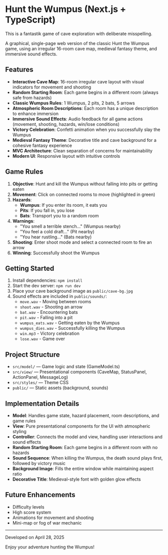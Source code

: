 # Hunt the Wumpus (Next.js + TypeScript)

This is a fantastik game of cave exploration with deliberate misspelling.

A graphical, single-page web version of the classic Hunt the Wumpus game, using an irregular 16-room cave map, medieval fantasy theme, and immersive sound effects.

## Features

- **Interactive Cave Map**: 16-room irregular cave layout with visual indicators for movement and shooting
- **Random Starting Room**: Each game begins in a different room (always safe from hazards)
- **Classic Wumpus Rules**: 1 Wumpus, 2 pits, 2 bats, 5 arrows
- **Atmospheric Room Descriptions**: Each room has a unique description to enhance immersion
- **Immersive Sound Effects**: Audio feedback for all game actions (movement, shooting, hazards, win/lose conditions)
- **Victory Celebration**: Confetti animation when you successfully slay the Wumpus
- **Medieval Fantasy Theme**: Decorative title and cave background for a cohesive fantasy experience
- **MVC Architecture**: Clean separation of concerns for maintainability
- **Modern UI**: Responsive layout with intuitive controls

## Game Rules

1. **Objective**: Hunt and kill the Wumpus without falling into pits or getting eaten
2. **Movement**: Click on connected rooms to move (highlighted in green)
3. **Hazards**:
   - **Wumpus**: If you enter its room, it eats you
   - **Pits**: If you fall in, you lose
   - **Bats**: Transport you to a random room
4. **Warnings**:
   - "You smell a terrible stench..." (Wumpus nearby)
   - "You feel a cold draft..." (Pit nearby)
   - "You hear rustling..." (Bats nearby)
5. **Shooting**: Enter shoot mode and select a connected room to fire an arrow
6. **Winning**: Successfully shoot the Wumpus

## Getting Started

1. Install dependencies: `npm install`
2. Start the dev server: `npm run dev`
3. Place your cave background image as `public/cave-bg.jpg`
4. Sound effects are included in `public/sounds/`:
   - `move.wav` - Moving between rooms
   - `shoot.wav` - Shooting an arrow
   - `bat.wav` - Encountering bats
   - `pit.wav` - Falling into a pit
   - `wumpus_eats.wav` - Getting eaten by the Wumpus
   - `wumpus_dies.wav` - Successfully killing the Wumpus
   - `win.mp3` - Victory celebration
   - `lose.wav` - Game over

## Project Structure

- `src/model/` — Game logic and state (GameModel.ts)
- `src/view/` — Presentational components (CaveMap, StatusPanel, ActionPanel, MessageLog)
- `src/styles/` — Theme CSS
- `public/` — Static assets (background, sounds)

## Implementation Details

- **Model**: Handles game state, hazard placement, room descriptions, and game rules
- **View**: Pure presentational components for the UI with atmospheric styling
- **Controller**: Connects the model and view, handling user interactions and sound effects
- **Random Starting Room**: Each game begins in a different room with no hazards
- **Sound Sequence**: When killing the Wumpus, the death sound plays first, followed by victory music
- **Background Image**: Fills the entire window while maintaining aspect ratio
- **Decorative Title**: Medieval-style font with golden glow effects

## Future Enhancements

- Difficulty levels
- High score system
- Animations for movement and shooting
- Mini-map or fog of war mechanic

---

Developed on April 28, 2025

Enjoy your adventure hunting the Wumpus!
